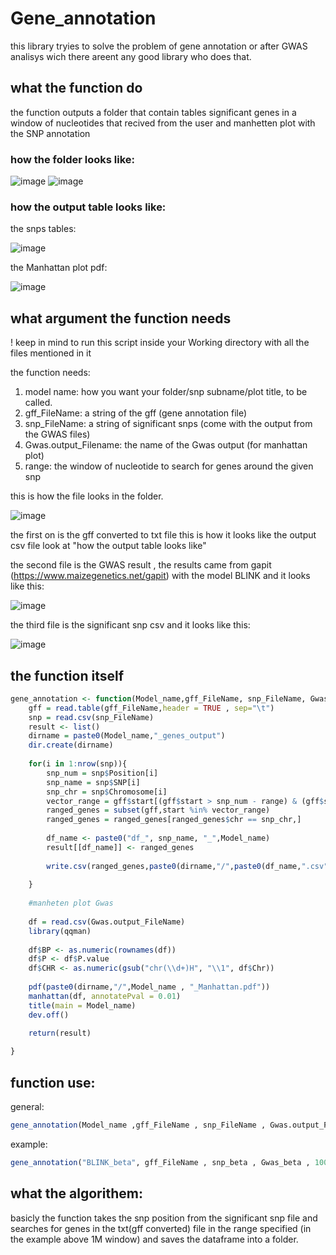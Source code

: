 # Gene_annotation
this library tryies to solve the problem of gene annotation or after GWAS analisys wich there areent any good library who does that.

## what the function do
the function outputs a folder that contain tables significant genes in a window of nucleotides that recived from the user and manhetten plot with the SNP annotation
### how the folder looks like:
![image](https://github.com/talamar49/Gene_annotation/assets/114323965/5dd1dcd8-be51-4288-b2ef-2514c4800ada)
![image](https://github.com/talamar49/Gene_annotation/assets/114323965/07f6820b-8576-4973-b543-98845677a123)

### how the output table looks like:
the snps tables:

![image](https://github.com/talamar49/Gene_annotation/assets/114323965/c8784e52-4d3e-4b3e-a1d7-0e286f93c5b1)

the Manhattan plot pdf:

![image](https://github.com/talamar49/Gene_annotation/assets/114323965/80647f7b-a710-4fa8-89e6-c2e46e01a851)


## what argument the function needs

! keep in mind to run this script inside your Working directory with all the files mentioned in it

the function needs:

1. model name: how you want your folder/snp subname/plot title, to be called.
2. gff_FileName: a string of the gff (gene annotation file)
3. snp_FileName: a string of significant snps (come with the output from the GWAS files)
4. Gwas.output_Filename: the name of the Gwas output (for manhattan plot)
5. range: the window of nucleotide to search for genes around the given snp

this is how the file looks in the folder.

![image](https://github.com/talamar49/Gene_annotation/assets/114323965/93d9ec20-5ca8-43e7-9e73-b83a5dbf7359)

the first on is the gff converted to txt file this is how it looks like the output csv file look at "how the output table looks like"

the second file is the GWAS result , the results came from gapit (https://www.maizegenetics.net/gapit) with the model BLINK and it looks like this:

![image](https://github.com/talamar49/Gene_annotation/assets/114323965/201a4053-5940-41f0-8e4e-9b304e85399c)

the third file is the significant snp csv and it looks like this:

![image](https://github.com/talamar49/Gene_annotation/assets/114323965/7dbda646-a94a-4816-942a-7b216bcc54bb)

## the function itself
```R
gene_annotation <- function(Model_name,gff_FileName, snp_FileName, Gwas.output_FileName,range){
    gff = read.table(gff_FileName,header = TRUE , sep="\t")
    snp = read.csv(snp_FileName)
    result <- list()
    dirname = paste0(Model_name,"_genes_output")
    dir.create(dirname)
    
    for(i in 1:nrow(snp)){
        snp_num = snp$Position[i]
        snp_name = snp$SNP[i]
        snp_chr = snp$Chromosome[i]
        vector_range = gff$start[(gff$start > snp_num - range) & (gff$start < snp_num + range)]
        ranged_genes = subset(gff,start %in% vector_range)
        ranged_genes = ranged_genes[ranged_genes$chr == snp_chr,]
        
        df_name <- paste0("df_", snp_name, "_",Model_name)
        result[[df_name]] <- ranged_genes
        
        write.csv(ranged_genes,paste0(dirname,"/",paste0(df_name,".csv")))
        
    }
    
    #manheten plot Gwas
    
    df = read.csv(Gwas.output_FileName)
    library(qqman)
    
    df$BP <- as.numeric(rownames(df))
    df$P <- df$P.value
    df$CHR <- as.numeric(gsub("chr(\\d+)H", "\\1", df$Chr))
    
    pdf(paste0(dirname,"/",Model_name , "_Manhattan.pdf"))
    manhattan(df, annotatePval = 0.01)
    title(main = Model_name)
    dev.off()
    
    return(result)

}
```

## function use:

general:
```R
gene_annotation(Model_name ,gff_FileName , snp_FileName , Gwas.output_FileName ,range)
```
example:
```R
gene_annotation("BLINK_beta", gff_FileName , snp_beta , Gwas_beta , 1000000)
```

## what the algorithem:
basicly the function takes the snp position from the significant snp file and searches for genes in the txt(gff converted) file in the range specified (in the example above 1M window) and saves the dataframe into a folder.
